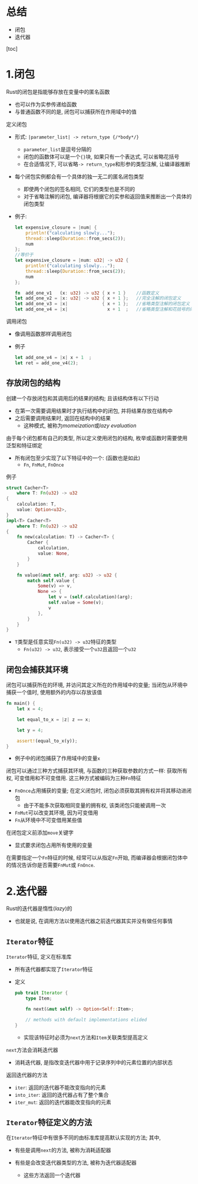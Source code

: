 # 总结

* 闭包
* 迭代器

[toc]

# 1.闭包

Rust的闭包是指能够存放在变量中的匿名函数

* 也可以作为实参传递给函数
* 与普通函数不同的是, 闭包可以捕获所在作用域中的值

定义闭包

* 形式: `|parameter_list| -> return_type {/*body*/}`

  * `parameter_list`是逗号分隔的
  * 闭包的函数体可以是一个`{}`块, 如果只有一个表达式, 可以省略花括号
  * 在合适情况下, 可以省略`-> return_type`和形参的类型注解, 让编译器推断

* 每个闭包实例都会有一个具体的独一无二的匿名闭包类型

  * 即使两个闭包的签名相同, 它们的类型也是不同的
  * 对于省略注解的闭包, 编译器将根据它的实参和返回值来推断出一个具体的闭包类型

* 例子: 

  ```rust
  let expensive_closure = |num| {
      println!("calculating slowly...");
      thread::sleep(Duration::from_secs(2));
      num
  };
  //等价于
  let expensive_closure = |num: u32| -> u32 {
      println!("calculating slowly...");
      thread::sleep(Duration::from_secs(2));
      num
  };
  ```

  ```rust
  fn  add_one_v1   (x: u32) -> u32 { x + 1 }	//函数定义
  let add_one_v2 = |x: u32| -> u32 { x + 1 };	//完全注解的闭包定义
  let add_one_v3 = |x|             { x + 1 };	//省略类型注解的闭包定义
  let add_one_v4 = |x|               x + 1  ;	//省略类型注解和花括号的闭包定义
  ```

调用闭包

* 像调用函数那样调用闭包

* 例子

  ```rust
  let add_one_v4 = |x| x + 1  ;
  let ret = add_one_v4(2);
  ```

## 存放闭包的结构

创建一个存放闭包和其调用后的结果的结构; 且该结构体有以下行动

* 在第一次需要调用结果时才执行结构中的闭包, 并将结果存放在结构中
* 之后需要调用结果时, 返回在结构中的结果
  * 这种模式, 被称为*momeization*或*lazy evaluation*

由于每个闭包都有自己的类型, 所以定义使用闭包的结构, 枚举或函数时需要使用泛型和特征绑定

* 所有闭包至少实现了以下特征中的一个: (函数也是如此)
  * `Fn`, `FnMut`, `FnOnce`

例子

```rust
struct Cacher<T>
    where T: Fn(u32) -> u32
{
    calculation: T,
    value: Option<u32>,
}
impl<T> Cacher<T>
    where T: Fn(u32) -> u32
{
    fn new(calculation: T) -> Cacher<T> {
        Cacher {
            calculation,
            value: None,
        }
    }

    fn value(&mut self, arg: u32) -> u32 {
        match self.value {
            Some(v) => v,
            None => {
                let v = (self.calculation)(arg);
                self.value = Some(v);
                v
            },
        }
    }
}
```

* `T`类型是任意实现`Fn(u32) -> u32`特征的类型
  * `Fn(u32) -> u32`, 表示接受一个`u32`且返回一个`u32`

## 闭包会捕获其环境

闭包可以捕获所在的环境, 并访问其定义所在的作用域中的变量; 当闭包从环境中捕获一个值时, 使用额外的内存以存放该值

```rust
fn main() {
    let x = 4;

    let equal_to_x = |z| z == x;

    let y = 4;

    assert!(equal_to_x(y));
}
```

* 例子中的闭包捕获了作用域中的变量`x`

闭包可以通过三种方式捕获其环境, 与函数的三种获取参数的方式一样: 获取所有权, 可变借用和不可变借用. 这三种方式被编码为三种`Fn`特征

* `FnOnce`占用捕获的变量; 在定义闭包时, 闭包必须获取其拥有权并将其移动进闭包
  * 由于不能多次获取相同变量的拥有权, 该类闭包只能被调用一次
* `FnMut`可以改变其环境, 因为可变借用
* `Fn`从环境中不可变借用某些值

在闭包定义前添加`move`关键字

* 显式要求闭包占用所有使用的变量

在需要指定一个`Fn`特征的时候, 经常可以从指定`Fn`开始, 而编译器会根据闭包体中的情况告诉你是否需要`FnMut`或 `FnOnce`.

# 2.迭代器

Rust的迭代器是惰性(*lazy*)的

* 也就是说, 在调用方法以使用迭代器之前迭代器其实并没有做任何事情

## `Iterator`特征

`Iterator`特征, 定义在标准库

* 所有迭代器都实现了`Iterator`特征

* 定义

  ```rust
  pub trait Iterator {
      type Item;
  
      fn next(&mut self) -> Option<Self::Item>;
  
      // methods with default implementations elided
  }
  ```

  * 实现该特征时必须为`next`方法和`Item`关联类型提高定义

`next`方法会消耗迭代器

* 消耗迭代器, 是指改变迭代器中用于记录序列中的元素位置的内部状态

返回迭代器的方法

* `iter`: 返回的迭代器不能改变指向的元素
* `into_iter`: 返回的迭代器占有了整个集合
* `iter_mut`: 返回的迭代器能改变指向的元素

## `Iterator`特征定义的方法

在`Iterator`特征中有很多不同的由标准库提高默认实现的方法; 其中, 

* 有些是调用`next`的方法, 被称为消耗适配器

* 有些是会改变迭代器类型的方法, 被称为迭代器适配器
  * 这些方法返回一个迭代器